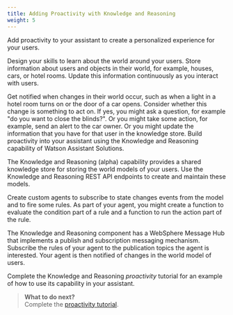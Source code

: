 ```yaml
---
title: Adding Proactivity with Knowledge and Reasoning
weight: 5
---
```

Add proactivity to your assistant to create a personalized experience for your users.

Design your skills to learn about the world around your users.  Store information about users and objects in their world, for example, houses, cars, or hotel rooms. Update this information continuously as you interact with users.

Get notified when changes in their world occur, such as when a light in a hotel room turns on or the door of a car opens. Consider whether this change is something to act on.  If yes, you might ask a question, for example "do you want to close the blinds?".  Or you might take some action, for example, send an alert to the car owner.  Or you might update the information that you have for that user in the knowledge store.  Build proactivity into your assistant using the Knowledge and Reasoning capability of Watson Assistant Solutions.

The Knowledge and Reasoning (alpha) capability provides a shared knowledge store for storing the world models of your users.  Use the Knowledge and Reasoning REST API endpoints to create and maintain these models.  

Create custom agents to subscribe to state changes events from the model and to fire some rules.  As part of your agent, you might create a function to evaluate the condition part of a rule and a function to run the action part of the rule.

The Knowledge and Reasoning component has a WebSphere Message Hub that implements a publish and subscription messaging mechanism.  Subscribe the rules of your agent to the publication topics the agent is interested. Your agent is then notified of changes in the world model of users.  

Complete the Knowledge and Reasoning _proactivity_ tutorial for an example of how to use its capability in your assistant.

> **What to do next?**<br/>
Complete the [proactivity tutorial]({{site.baseurl}}/knowledge/about-tutorial).